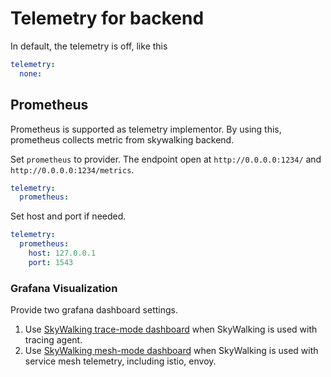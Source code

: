 # Telemetry for backend
In default, the telemetry is off, like this
```yaml
telemetry:
  none:
```

## Prometheus
Prometheus is supported as telemetry implementor. 
By using this, prometheus collects metric from skywalking backend.

Set `prometheus` to provider. The endpoint open at `http://0.0.0.0:1234/` and `http://0.0.0.0:1234/metrics`.
```yaml
telemetry:
  prometheus:
```

Set host and port if needed.
```yaml
telemetry:
  prometheus:
    host: 127.0.0.1
    port: 1543
```

### Grafana Visualization
Provide two grafana dashboard settings.
1. Use [SkyWalking trace-mode dashboard](telemetry/trace-mode-grafana.json) when SkyWalking is used with tracing agent.
1. Use [SkyWalking mesh-mode dashboard](telemetry/mesh-mode-grafana.json) when SkyWalking is used with service mesh
telemetry, including istio, envoy. 